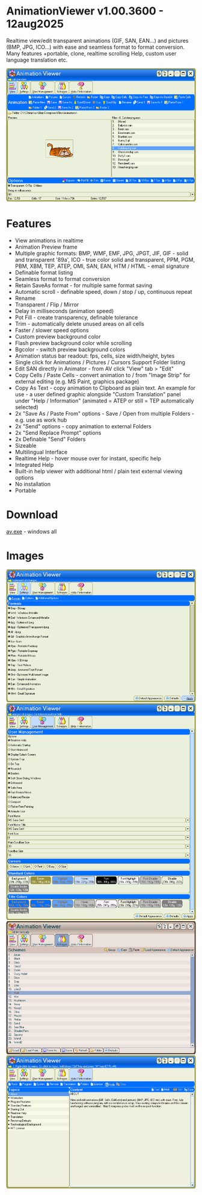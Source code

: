 # AnimationViewer v1.00.3600 - 12aug2025
Realtime view/edit transparent animations (GIF, SAN, EAN...) and pictures (BMP, JPG, ICO...) with ease and seamless format to format conversion. Many features +portable, clone, realtime scrolling Help, custom user language translation etc.

<img src="images/av-screenshot.png">

# Features
* View animations in realtime
* Animation Preview frame
* Multiple graphic formats: BMP, WMF, EMF, JPG, JPGT, JIF, GIF - solid and transparent '89a', ICO - true color solid and transparent, PPM, PGM, PBM, XBM, TEP, ATEP, OMI, SAN, EAN, HTM / HTML - email signature
* Definable format listing
* Seamless format to format conversion
* Retain SaveAs format - for multiple same format saving
* Automatic scroll - definable speed, down / stop / up, continuous repeat
* Rename
* Transparent / Flip / Mirror
* Delay in milliseconds (animation speed)
* Pot Fill - create transparency, definable tolerance
* Trim - automatically delete unused areas on all cells
* Faster / slower speed options
* Custom preview background color
* Flash preview background color while scrolling
* Bgcolor - switch preview background colors
* Animation status bar readout: fps, cells, size width/height, bytes
* Single click for Animations / Pictures / Cursors Support Folder listing
* Edit SAN directly in Animator - from AV click "View" tab > "Edit"
* Copy Cells / Paste Cells - convert animation to / from "Image Strip" for external editing (e.g. MS Paint, graphics package)
* Copy As Text - copy animation to Clipboard as plain text. An example for use - a user defined graphic alongside "Custom Translation" panel under "Help / Information" (animated = ATEP or still = TEP automatically selected)
* 2x "Save As / Paste From" options - Save / Open from multiple Folders - e.g. use as work hub
* 2x "Send" options - copy animation to external Folders
* 2x "Send Replace Prompt" options
* 2x Definable "Send" Folders
* Sizeable
* Multilingual Interface
* Realtime Help - hover mouse over for instant, specific help
* Integrated Help
* Built-in help viewer with additional html / plain text external viewing options
* No installation
* Portable

# Download
<a href="src/av.exe">av.exe</a> - windows all

# Images
<img src="images/av-screenshot2.png">

<img src="images/av-screenshot3.png">

<img src="images/av-screenshot4.png">

<img src="images/av-screenshot5.png">
